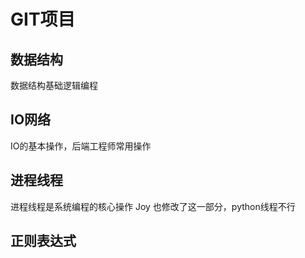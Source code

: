 # GIT项目

## 数据结构
   数据结构基础逻辑编程

## IO网络
   IO的基本操作，后端工程师常用操作
## 进程线程
   进程线程是系统编程的核心操作
   Joy 也修改了这一部分，python线程不行
## 正则表达式
   